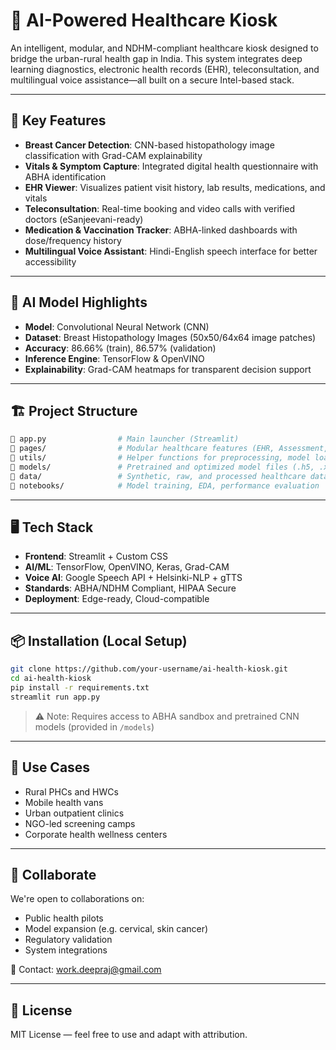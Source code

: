 # 🏥 AI-Powered Healthcare Kiosk

An intelligent, modular, and NDHM-compliant healthcare kiosk designed to bridge the urban-rural health gap in India. This system integrates deep learning diagnostics, electronic health records (EHR), teleconsultation, and multilingual voice assistance—all built on a secure Intel-based stack.

---

## 🚀 Key Features

- **Breast Cancer Detection**: CNN-based histopathology image classification with Grad-CAM explainability
- **Vitals & Symptom Capture**: Integrated digital health questionnaire with ABHA identification
- **EHR Viewer**: Visualizes patient visit history, lab results, medications, and vitals
- **Teleconsultation**: Real-time booking and video calls with verified doctors (eSanjeevani-ready)
- **Medication & Vaccination Tracker**: ABHA-linked dashboards with dose/frequency history
- **Multilingual Voice Assistant**: Hindi-English speech interface for better accessibility

---

## 🧠 AI Model Highlights

- **Model**: Convolutional Neural Network (CNN)
- **Dataset**: Breast Histopathology Images (50x50/64x64 image patches)
- **Accuracy**: 86.66% (train), 86.57% (validation)
- **Inference Engine**: TensorFlow & OpenVINO
- **Explainability**: Grad-CAM heatmaps for transparent decision support

---

## 🏗️ Project Structure

```bash
📁 app.py                # Main launcher (Streamlit)
📁 pages/                # Modular healthcare features (EHR, Assessment, AI Diagnostics, etc.)
📁 utils/                # Helper functions for preprocessing, model loading, encryption
📁 models/               # Pretrained and optimized model files (.h5, .xml)
📁 data/                 # Synthetic, raw, and processed healthcare datasets
📁 notebooks/            # Model training, EDA, performance evaluation
````

---

## 🖥️ Tech Stack

* **Frontend**: Streamlit + Custom CSS
* **AI/ML**: TensorFlow, OpenVINO, Keras, Grad-CAM
* **Voice AI**: Google Speech API + Helsinki-NLP + gTTS
* **Standards**: ABHA/NDHM Compliant, HIPAA Secure
* **Deployment**: Edge-ready, Cloud-compatible

---

## 📦 Installation (Local Setup)

```bash
git clone https://github.com/your-username/ai-health-kiosk.git
cd ai-health-kiosk
pip install -r requirements.txt
streamlit run app.py
```

> ⚠️ Note: Requires access to ABHA sandbox and pretrained CNN models (provided in `/models`)

---

## 📍 Use Cases

* Rural PHCs and HWCs
* Mobile health vans
* Urban outpatient clinics
* NGO-led screening camps
* Corporate health wellness centers

---

## 🤝 Collaborate

We're open to collaborations on:

* Public health pilots
* Model expansion (e.g. cervical, skin cancer)
* Regulatory validation
* System integrations

📧 Contact: [work.deepraj@gmail.com](mailto:work.deepraj@gmail.com)

---

## 📜 License

MIT License — feel free to use and adapt with attribution.

```

